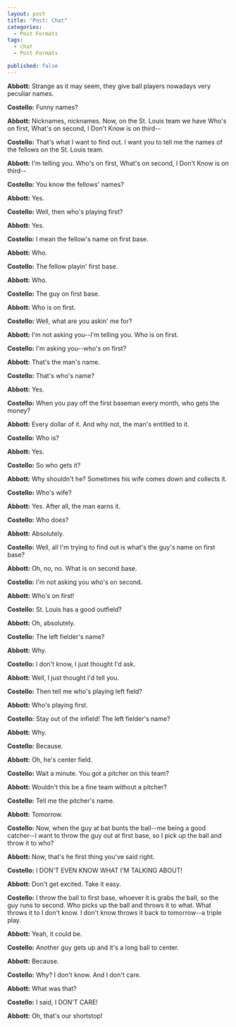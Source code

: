 ```yaml
---
layout: post
title: "Post: Chat"
categories:
  - Post Formats
tags:
  - chat
  - Post Formats

published: false
---
```


**Abbott:** Strange as it may seem, they give ball players nowadays very peculiar names.

**Costello:** Funny names?

**Abbott:** Nicknames, nicknames. Now, on the St. Louis team we have Who's on first, What's on second, I Don't Know is on third--

**Costello:** That's what I want to find out. I want you to tell me the names of the fellows on the St. Louis team.

**Abbott:** I'm telling you. Who's on first, What's on second, I Don't Know is on third--

**Costello:** You know the fellows' names?

**Abbott:** Yes.

**Costello:** Well, then who's playing first?

**Abbott:** Yes.

**Costello:** I mean the fellow's name on first base.

**Abbott:** Who.

**Costello:** The fellow playin' first base.

**Abbott:** Who.

**Costello:** The guy on first base.

**Abbott:** Who is on first.

**Costello:** Well, what are you askin' me for?

**Abbott:** I'm not asking you--I'm telling you. Who is on first.

**Costello:** I'm asking you--who's on first?

**Abbott:** That's the man's name.

**Costello:** That's who's name?

**Abbott:** Yes.

**Costello:** When you pay off the first baseman every month, who gets the money?

**Abbott:** Every dollar of it. And why not, the man's entitled to it.

**Costello:** Who is?

**Abbott:** Yes.

**Costello:** So who gets it?

**Abbott:** Why shouldn't he? Sometimes his wife comes down and collects it.

**Costello:** Who's wife?

**Abbott:** Yes. After all, the man earns it.

**Costello:** Who does?

**Abbott:** Absolutely.

**Costello:** Well, all I'm trying to find out is what's the guy's name on first base?

**Abbott:** Oh, no, no. What is on second base.

**Costello:** I'm not asking you who's on second.

**Abbott:** Who's on first!

**Costello:** St. Louis has a good outfield?

**Abbott:** Oh, absolutely.

**Costello:** The left fielder's name?

**Abbott:** Why.

**Costello:** I don't know, I just thought I'd ask.

**Abbott:** Well, I just thought I'd tell you.

**Costello:** Then tell me who's playing left field?

**Abbott:** Who's playing first.

**Costello:** Stay out of the infield! The left fielder's name?

**Abbott:** Why.

**Costello:** Because.

**Abbott:** Oh, he's center field.

**Costello:** Wait a minute. You got a pitcher on this team?

**Abbott:** Wouldn't this be a fine team without a pitcher?

**Costello:** Tell me the pitcher's name.

**Abbott:** Tomorrow.

**Costello:** Now, when the guy at bat bunts the ball--me being a good catcher--I want to throw the guy out at first base, so I pick up the ball and throw it to who?

**Abbott:** Now, that's he first thing you've said right.

**Costello:** I DON'T EVEN KNOW WHAT I'M TALKING ABOUT!

**Abbott:** Don't get excited. Take it easy.

**Costello:** I throw the ball to first base, whoever it is grabs the ball, so the guy runs to second. Who picks up the ball and throws it to what. What throws it to I don't know. I don't know throws it back to tomorrow--a triple play.

**Abbott:** Yeah, it could be.

**Costello:** Another guy gets up and it's a long ball to center.

**Abbott:** Because.

**Costello:** Why? I don't know. And I don't care.

**Abbott:** What was that?

**Costello:** I said, I DON'T CARE!

**Abbott:** Oh, that's our shortstop!
